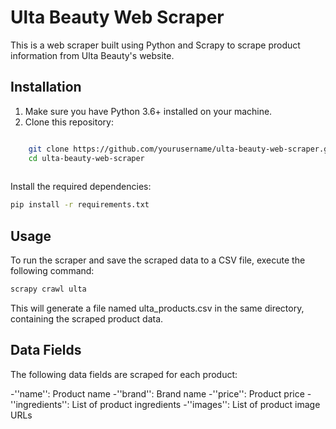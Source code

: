 # Ulta Beauty Web Scraper

This is a web scraper built using Python and Scrapy to scrape product information from Ulta Beauty's website.

## Installation

1. Make sure you have Python 3.6+ installed on your machine.
2. Clone this repository:

```bash

    git clone https://github.com/yourusername/ulta-beauty-web-scraper.git
    cd ulta-beauty-web-scraper 
    
```

Install the required dependencies:

```bash
pip install -r requirements.txt
```

## Usage

To run the scraper and save the scraped data to a CSV file, execute the following command:

```bash
scrapy crawl ulta
```

This will generate a file named ulta_products.csv in the same directory, containing the scraped product data.

## Data Fields

The following data fields are scraped for each product:

-''name'': Product name
-''brand'': Brand name
-''price'': Product price
-''ingredients'': List of product ingredients
-''images'': List of product image URLs
